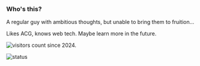 <!--
**BSPR0002/BSPR0002** is a ✨ _special_ ✨ repository because its `README.md` (this file) appears on your GitHub profile.

Here are some ideas to get you started:

- 🔭 I’m currently working on ...
- 🌱 I’m currently learning ...
- 👯 I’m looking to collaborate on ...
- 🤔 I’m looking for help with ...
- 💬 Ask me about ...
- 📫 How to reach me: ...
- 😄 Pronouns: ...
- ⚡ Fun fact: ...
-->
### Who's this?
A regular guy with ambitious thoughts, but unable to bring them to fruition...

Likes ACG, knows web tech. Maybe learn more in the future.

![visitors count](https://visitors-by-url-pls-dont-use-this-in-your-repo.vercel.app/BSPR0002-github-readme) since 2024.

![status](https://github-readme-stats.vercel.app/api?username=BSPR0002&show_icons=true&icon_color=0366d6&text_color=24292e&bg_color=fff&hide_title=false)
